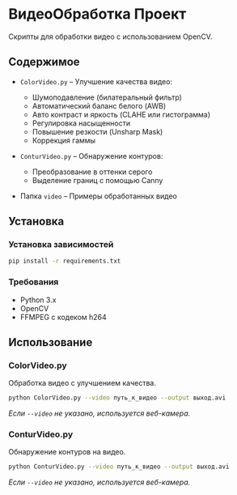# ВидеоОбработка Проект

Скрипты для обработки видео с использованием OpenCV.

## Содержимое

- `ColorVideo.py` – Улучшение качества видео:
  - Шумоподавление (билатеральный фильтр)
  - Автоматический баланс белого (AWB)
  - Авто контраст и яркость (CLAHE или гистограмма)
  - Регулировка насыщенности
  - Повышение резкости (Unsharp Mask)
  - Коррекция гаммы

- `ConturVideo.py` – Обнаружение контуров:
  - Преобразование в оттенки серого
  - Выделение границ с помощью Canny

- Папка `video` – Примеры обработанных видео

## Установка

### Установка зависимостей
```bash
pip install -r requirements.txt
```

### Требования
- Python 3.x
- OpenCV
- FFMPEG с кодеком h264

## Использование

### ColorVideo.py
Обработка видео с улучшением качества.
```bash
python ColorVideo.py --video путь_к_видео --output выход.avi
```
*Если `--video` не указано, используется веб-камера.*

### ConturVideo.py
Обнаружение контуров на видео.
```bash
python ConturVideo.py --video путь_к_видео --output выход.avi
```
*Если `--video` не указано, используется веб-камера.*